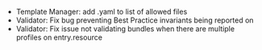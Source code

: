 * Template Manager: add .yaml to list of allowed files
* Validator: Fix bug preventing Best Practice invariants being reported on
* Validator: Fix issue not validating bundles when there are multiple profiles on entry.resource
